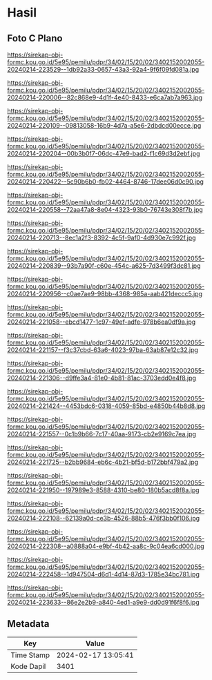 # Hasil

## Foto C Plano

https://sirekap-obj-formc.kpu.go.id/5e95/pemilu/pdpr/34/02/15/20/02/3402152002055-20240214-223529--1db92a33-0657-43a3-92a4-9f6f09fd081a.jpg

https://sirekap-obj-formc.kpu.go.id/5e95/pemilu/pdpr/34/02/15/20/02/3402152002055-20240214-220006--82c868e9-4d1f-4e40-8433-e6ca7ab7a963.jpg

https://sirekap-obj-formc.kpu.go.id/5e95/pemilu/pdpr/34/02/15/20/02/3402152002055-20240214-220109--09813058-16b9-4d7a-a5e6-2dbdcd00ecce.jpg

https://sirekap-obj-formc.kpu.go.id/5e95/pemilu/pdpr/34/02/15/20/02/3402152002055-20240214-220204--00b3b0f7-06dc-47e9-bad2-f1c69d3d2ebf.jpg

https://sirekap-obj-formc.kpu.go.id/5e95/pemilu/pdpr/34/02/15/20/02/3402152002055-20240214-220422--5c90b6b0-fb02-4464-8746-17dee06d0c90.jpg

https://sirekap-obj-formc.kpu.go.id/5e95/pemilu/pdpr/34/02/15/20/02/3402152002055-20240214-220558--72aa47a8-8e04-4323-93b0-76743e308f7b.jpg

https://sirekap-obj-formc.kpu.go.id/5e95/pemilu/pdpr/34/02/15/20/02/3402152002055-20240214-220713--8ec1a2f3-8392-4c5f-9af0-4d930e7c992f.jpg

https://sirekap-obj-formc.kpu.go.id/5e95/pemilu/pdpr/34/02/15/20/02/3402152002055-20240214-220839--93b7a90f-c60e-454c-a625-7d3499f3dc81.jpg

https://sirekap-obj-formc.kpu.go.id/5e95/pemilu/pdpr/34/02/15/20/02/3402152002055-20240214-220956--c0ae7ae9-98bb-4368-985a-aab421deccc5.jpg

https://sirekap-obj-formc.kpu.go.id/5e95/pemilu/pdpr/34/02/15/20/02/3402152002055-20240214-221058--ebcd1477-1c97-49ef-adfe-978b6ea0df9a.jpg

https://sirekap-obj-formc.kpu.go.id/5e95/pemilu/pdpr/34/02/15/20/02/3402152002055-20240214-221157--f3c37cbd-63a6-4023-97ba-63ab87e12c32.jpg

https://sirekap-obj-formc.kpu.go.id/5e95/pemilu/pdpr/34/02/15/20/02/3402152002055-20240214-221306--d9ffe3a4-81e0-4b81-81ac-3703edd0e4f8.jpg

https://sirekap-obj-formc.kpu.go.id/5e95/pemilu/pdpr/34/02/15/20/02/3402152002055-20240214-221424--4453bdc6-0318-4059-85bd-e4850b44b8d8.jpg

https://sirekap-obj-formc.kpu.go.id/5e95/pemilu/pdpr/34/02/15/20/02/3402152002055-20240214-221557--0c1b9b66-7c17-40aa-9173-cb2e9169c7ea.jpg

https://sirekap-obj-formc.kpu.go.id/5e95/pemilu/pdpr/34/02/15/20/02/3402152002055-20240214-221725--b2bb9684-eb6c-4b21-bf5d-b172bbf479a2.jpg

https://sirekap-obj-formc.kpu.go.id/5e95/pemilu/pdpr/34/02/15/20/02/3402152002055-20240214-221950--197989e3-8588-4310-be80-180b5acd8f8a.jpg

https://sirekap-obj-formc.kpu.go.id/5e95/pemilu/pdpr/34/02/15/20/02/3402152002055-20240214-222108--62139a0d-ce3b-4526-88b5-476f3bb0f106.jpg

https://sirekap-obj-formc.kpu.go.id/5e95/pemilu/pdpr/34/02/15/20/02/3402152002055-20240214-222308--a0888a04-e9bf-4b42-aa8c-9c04ea6cd000.jpg

https://sirekap-obj-formc.kpu.go.id/5e95/pemilu/pdpr/34/02/15/20/02/3402152002055-20240214-222458--1d947504-d6d1-4d14-87d3-1785e34bc781.jpg

https://sirekap-obj-formc.kpu.go.id/5e95/pemilu/pdpr/34/02/15/20/02/3402152002055-20240214-223633--86e2e2b9-a840-4ed1-a9e9-dd0d91f6f8f6.jpg


## Metadata

| Key        | Value               |
| ---------- | ------------------- |
| Time Stamp | 2024-02-17 13:05:41 |
| Kode Dapil | 3401                |



